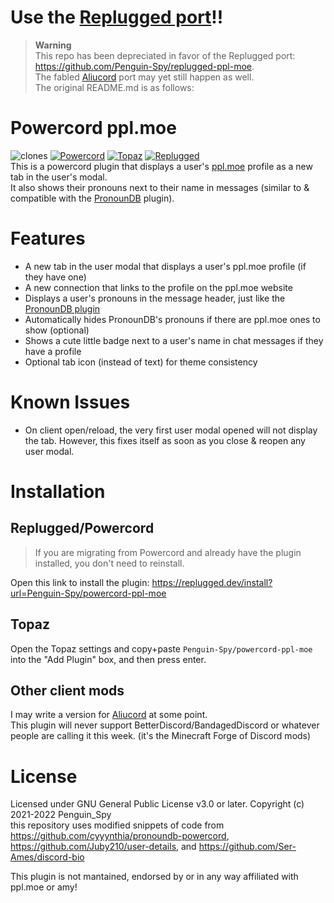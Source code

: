 # Use the [Replugged port](https://github.com/Penguin-Spy/replugged-ppl-moe)!!

> **Warning**  
> This repo has been depreciated in favor of the Replugged port: https://github.com/Penguin-Spy/replugged-ppl-moe.  
> The fabled [Aliucord](https://github.com/Aliucord/Aliucord "A Discord mod for Android") port may yet still happen as well.  
> The original README.md is as follows:


# Powercord ppl.moe
![clones](https://img.shields.io/endpoint?url=https://githubstats.penguinspy.repl.co/shields/powercord-ppl-moe) [![Powercord](https://img.shields.io/badge/client-Powercord-7289da?logo=discord&logoColor=fff)](https://powercord.dev/) [![Topaz](https://img.shields.io/badge/client-Topaz-fdda0d?logo=discord&logoColor=fff)](https://topaz.goosemod.com/)  [![Replugged](https://img.shields.io/badge/client-Replugged-7289da?logo=discord&logoColor=fff)](https://replugged.dev/)  
This is a powercord plugin that displays a user's [ppl.moe](https://ppl.moe/) profile as a new tab in the user's modal.  
It also shows their pronouns next to their name in messages (similar to & compatible with the [PronounDB](https://pronoundb.org/) plugin).  
 
# Features
- A new tab in the user modal that displays a user's ppl.moe profile (if they have one)
- A new connection that links to the profile on the ppl.moe website
- Displays a user's pronouns in the message header, just like the [PronounDB plugin](https://github.com/cyyynthia/pronoundb-powercord)
- Automatically hides PronounDB's pronouns if there are ppl.moe ones to show (optional)
- Shows a cute little badge next to a user's name in chat messages if they have a profile
- Optional tab icon (instead of text) for theme consistency

# Known Issues
- On client open/reload, the very first user modal opened will not display the tab. However, this fixes itself as soon as you close & reopen any user modal.

# Installation
## Replugged/Powercord
> If you are migrating from Powercord and already have the plugin installed, you don't need to reinstall.  

Open this link to install the plugin: https://replugged.dev/install?url=Penguin-Spy/powercord-ppl-moe

## Topaz
Open the Topaz settings and copy+paste `Penguin-Spy/powercord-ppl-moe` into the "Add Plugin" box, and then press enter.

## Other client mods
I may write a version for [Aliucord](https://github.com/Aliucord/Aliucord "A Discord mod for Android") at some point.  
This plugin will never support BetterDiscord/BandagedDiscord or whatever people are calling it this week. (it's the Minecraft Forge of Discord mods)

# License
Licensed under GNU General Public License v3.0 or later. Copyright (c) 2021-2022 Penguin_Spy   
this repository uses modified snippets of code from https://github.com/cyyynthia/pronoundb-powercord, https://github.com/Juby210/user-details, and https://github.com/Ser-Ames/discord-bio

This plugin is not mantained, endorsed by or in any way affiliated with ppl.moe or amy!  
